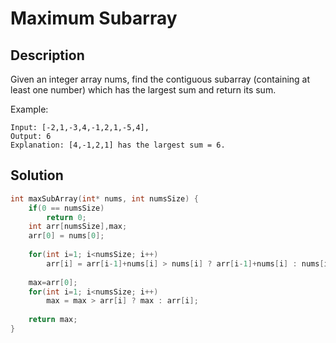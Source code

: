 # Maximum Subarray
## Description
Given an integer array nums, find the contiguous subarray (containing at least one number) which has the largest sum and return its sum.

Example:
```
Input: [-2,1,-3,4,-1,2,1,-5,4],
Output: 6
Explanation: [4,-1,2,1] has the largest sum = 6.
```
## Solution
```c
int maxSubArray(int* nums, int numsSize) {
    if(0 == numsSize)
        return 0;
    int arr[numsSize],max;
    arr[0] = nums[0];
    
    for(int i=1; i<numsSize; i++)
        arr[i] = arr[i-1]+nums[i] > nums[i] ? arr[i-1]+nums[i] : nums[i];
    
    max=arr[0];
    for(int i=1; i<numsSize; i++)
        max = max > arr[i] ? max : arr[i];
    
    return max;
}
```